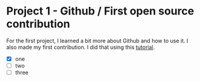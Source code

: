 # Project 1 - Github / First open source contribution

For the first project, I learned a bit more about Github and how to use it. I also made my first contribution. I did that using this [tutorial](https://github.com/firstcontributions/first-contributions).

- [x] one
- [ ] two
- [ ] three
